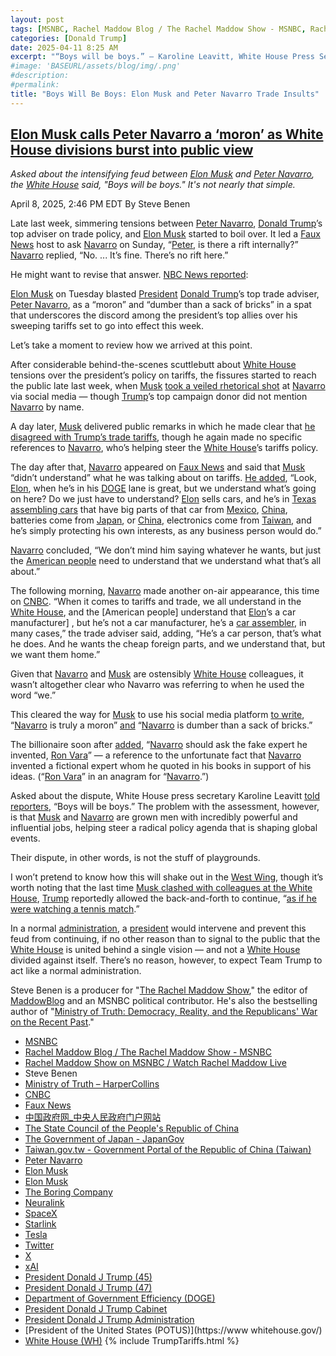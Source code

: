 ```yaml
---
layout: post
tags: [MSNBC, Rachel Maddow Blog / The Rachel Maddow Show - MSNBC, Rachel Maddow Show on MSNBC / Watch Rachel Maddow Live, Steve Benen, Ministry of Truth – HarperCollins, CNBC, Faux News, Taiwan.gov.tw - Government Portal of the Republic of China (Taiwan), 中国政府网_中央人民政府门户网站, The State Council of the People’s Republic of China, The Government of Japan - JapanGov, Peter Navarro, Elon Musk, Elon Musk, The Boring Company, Neuralink, SpaceX, Starlink, Tesla, Twitter, X, xAI, President Donald J Trump (45), President Donald J Trump (47), Department of Government Efficiency (DOGE), President Donald J Trump Cabinet, President Donald J Trump Administration, President of the United States (POTUS), White House (WH), tariffs, politics, stupidity]
categories: [Donald Trump]
date: 2025-04-11 8:25 AM
excerpt: "“Boys will be boys.” – Karoline Leavitt, White House Press Secretary"
#image: 'BASEURL/assets/blog/img/.png'
#description:
#permalink:
title: "Boys Will Be Boys: Elon Musk and Peter Navarro Trade Insults"
---
```



## [Elon Musk calls Peter Navarro a ‘moron’ as White House divisions burst into public view](https://www.msnbc.com/rachel-maddow-show/maddowblog/elon-musk-calls-peter-navarro-moron-white-house-divisions-burst-public-rcna200272)

*Asked about the intensifying feud between [Elon Musk](https://ir.tesla.com/corporate/elon-musk/) and [Peter Navarro](https://www.linkedin.com/in/peter-navarro-93167122/), the [White House](https://www.whitehouse.gov/) said, "Boys will be boys." It's not nearly that simple.*

April 8, 2025, 2:46 PM EDT
By Steve Benen

Late last week, simmering tensions between [Peter Navarro](https://www.linkedin.com/in/peter-navarro-93167122/), [Donald Trump](https://www.donaldjtrump.com/)’s top adviser on trade policy, and [Elon Musk](https://ir.tesla.com/corporate/elon-musk/) started to boil over. It led a [Faux News](https://www.foxnews.com/) host to ask [Navarro](https://www.linkedin.com/in/peter-navarro-93167122/) on Sunday, “[Peter](https://www.linkedin.com/in/peter-navarro-93167122/), is there a rift internally?” [Navarro](https://www.linkedin.com/in/peter-navarro-93167122/) replied, “No. ... It’s fine. There’s no rift here.”

He might want to revise that answer. [NBC News reported](https://www.nbcnews.com/politics/politics-news/elon-musk-zero-tariff-free-trade-zone-europe-rcna199849):

[Elon Musk](https://ir.tesla.com/corporate/elon-musk/) on Tuesday blasted [President](https://www.whitehouse.gov/) [Donald Trump](https://www.donaldjtrump.com/)’s top trade adviser, [Peter Navarro](https://www.linkedin.com/in/peter-navarro-93167122/), as a “moron” and “dumber than a sack of bricks” in a spat that underscores the discord among the president’s top allies over his sweeping tariffs set to go into effect this week.

Let’s take a moment to review how we arrived at this point.

After considerable behind-the-scenes scuttlebutt about [White House](https://www.whitehouse.gov/) tensions over the president’s policy on tariffs, the fissures started to reach the public late last week, when [Musk](https://ir.tesla.com/corporate/elon-musk/) [took a veiled rhetorical shot](https://x.com/elonmusk/status/1908392805841371225) at [Navarro](https://www.linkedin.com/in/peter-navarro-93167122/) via social media — though [Trump](https://www.donaldjtrump.com/)’s top campaign donor did not mention [Navarro](https://www.linkedin.com/in/peter-navarro-93167122/) by name.

A day later, [Musk](https://ir.tesla.com/corporate/elon-musk/) delivered public remarks in which he made clear that [he disagreed with Trump’s trade tariffs](https://www.nbcnews.com/politics/politics-news/elon-musk-zero-tariff-free-trade-zone-europe-rcna199849), though he again made no specific references to [Navarro](https://www.linkedin.com/in/peter-navarro-93167122/), who’s helping steer the [White House](https://www.whitehouse.gov/)’s tariffs policy.

The day after that, [Navarro](https://www.linkedin.com/in/peter-navarro-93167122/) appeared on [Faux News](https://www.foxnews.com/) and said that [Musk](https://ir.tesla.com/corporate/elon-musk/) “didn’t understand” what he was talking about on tariffs. [He added](https://bsky.app/profile/atrupar.com/post/3lm5obh5otz2o), “Look, [Elon](https://ir.tesla.com/corporate/elon-musk), when he’s in his [DOGE](https://www.doge.gov/) lane is great, but we understand what’s going on here? Do we just have to understand? [Elon](https://ir.tesla.com/corporate/elon-musk) sells cars, and he’s in [Texas](https://www.texas.gov/) [assembling cars](https://www.tesla.com/) that have big parts of that car from [Mexico](https://www.gob.mx/), [China](https://www.gov.cn/), batteries come from [Japan](https://www.japan.go.jp/), or [China](https://www.gov.cn/), electronics come from [Taiwan](https://www.taiwan.gov.tw/), and he’s simply protecting his own interests, as any business person would do.”

[Navarro](https://www.linkedin.com/in/peter-navarro-93167122/) concluded, “We don’t mind him saying whatever he wants, but just the [American people](https://www.usa.gov/) need to understand that we understand what that’s all about.”

The following morning, [Navarro](https://www.linkedin.com/in/peter-navarro-93167122/) made another on-air appearance, this time on [CNBC](https://www.cnbc.com/). “When it comes to tariffs and trade, we all understand in the [White House](https://www.whitehouse.gov/), and the [American people] understand that [Elon](https://ir.tesla.com/corporate/elon-musk)’s a car manufacturer]
, but he’s not a car manufacturer, he’s a [car assembler](https://www.tesla.com/), in many cases,” the trade adviser said, adding, “He’s a car person, that’s what he does. And he wants the cheap foreign parts, and we understand that, but we want them home.”

Given that [Navarro](https://www.linkedin.com/in/peter-navarro-93167122/) and [Musk](https://ir.tesla.com/corporate/elon-musk/) are ostensibly [White House](https://www.whitehouse.gov/) colleagues, it wasn’t altogether clear who Navarro was referring to when he used the word “we.”

This cleared the way for [Musk](https://ir.tesla.com/corporate/elon-musk/) to use his social media platform [to write](https://x.com/elonmusk/status/1909604085025956133), “[Navarro](https://www.linkedin.com/in/peter-navarro-93167122/) is truly a moron” [and](https://x.com/elonmusk/status/1909605316121198860) “[Navarro](https://www.linkedin.com/in/peter-navarro-93167122/) is dumber than a sack of bricks.”

The billionaire soon after [added](https://x.com/elonmusk/status/1909607096267760093), “[Navarro](https://www.linkedin.com/in/peter-navarro-93167122/) should ask the fake expert he invented, [Ron Vara](https://www.linkedin.com/in/peter-navarro-93167122/)” — a reference to the unfortunate fact that [Navarro](https://www.linkedin.com/in/peter-navarro-93167122/) invented a fictional expert whom he quoted in his books in support of his ideas. (“[Ron Vara](https://www.linkedin.com/in/peter-navarro-93167122/)” in an anagram for “[Navarro](https://www.linkedin.com/in/peter-navarro-93167122/).”)

Asked about the dispute, White House press secretary Karoline Leavitt [told reporters](https://bsky.app/profile/atrupar.com/post/3lmcyt3oid32s), “Boys will be boys.” The problem with the assessment, however, is that [Musk](https://ir.tesla.com/corporate/elon-musk/) and [Navarro](https://www.linkedin.com/in/peter-navarro-93167122/) are grown men with incredibly powerful and influential jobs, helping steer a radical policy agenda that is shaping global events.

Their dispute, in other words, is not the stuff of playgrounds.

I won’t pretend to know how this will shake out in the [West Wing](https://www.whitehouse.gov/), though it’s worth noting that the last time [Musk clashed with colleagues at the White House](https://www.msnbc.com/rachel-maddow-show/maddowblog/rubios-tenure-secretary-state-reaches-new-lows-reported-white-house-te-rcna195656), [Trump](https://www.donaldjtrump.com/) reportedly allowed the back-and-forth to continue, “[as if he were watching a tennis match](https://www.nytimes.com/2025/03/07/us/politics/trump-musk-doge-power.html).”

In a normal [administration](https://www.whitehouse.gov/administration/), a [president](https://www.whitehouse.gov/) would intervene and prevent this feud from continuing, if no other reason than to signal to the public that the [White House](https://www.whitehouse.gov/) is united behind a single vision — and not a [White House](https://www.whitehouse.gov/) divided against itself. There’s no reason, however, to expect Team Trump to act like a normal administration.


Steve Benen is a producer for "[The Rachel Maddow Show](https://www.msnbc.com/rachel-maddow-show)," the editor of [MaddowBlog](https://www.msnbc.com/maddowblog) and an MSNBC political contributor. He's also the bestselling author of "[Ministry of Truth: Democracy, Reality, and the Republicans' War on the Recent Past](https://www.harpercollins.com/products/ministry-of-truth-steve-benen)."

- [MSNBC](https://www.msnbc.com/)
- [Rachel Maddow Blog / The Rachel Maddow Show - MSNBC](https://www.msnbc.com/maddowblog)
- [Rachel Maddow Show on MSNBC / Watch Rachel Maddow Live](https://www.msnbc.com/rachel-maddow-show)
- Steve Benen 
- [Ministry of Truth – HarperCollins](https://www.harpercollins.com/products/ministry-of-truth-steve-benen)
- [CNBC](https://www.cnbc.com/)
- [Faux News](https://www.foxnews.com/)
- [中国政府网_中央人民政府门户网站](https://www.gov.cn/)
- [The State Council of the People's Republic of China](https://english.www.gov.cn/)
- [The Government of Japan - JapanGov](https://www.japan.go.jp/)
- [Taiwan.gov.tw - Government Portal of the Republic of China (Taiwan)](https://www.taiwan.gov.tw/)
- [Peter Navarro](https://www.linkedin.com/in/peter-navarro-93167122/) 
- [Elon Musk](https://ir.tesla.com/corporate/elon-musk)
- [Elon Musk](https://x.com/elonmusk/)
- [The Boring Company](https://www.boringcompany.com/)
- [Neuralink](https://neuralink.com/)
- [SpaceX](https://www.spacex.com/)
- [Starlink](https://www.starlink.com/)
- [Tesla](https://www.tesla.com/)
- [Twitter](https://twitter.com/)
- [ X ](https://x.com/)
- [xAI](https://x.ai/) 
- [President Donald J Trump (45)](https://trumpwhitehouse.archives.gov/)
- [President Donald J Trump (47)](https://www.whitehouse.gov/administration/)
- [Department of Government Efficiency (DOGE)](https://www.doge.gov/)
- [President Donald J Trump Cabinet](https://www.whitehouse.gov/administration/the-cabinet/)
- [President Donald J Trump Administration](https://www.whitehouse.gov/administration/)
- [President of the United States (POTUS)](https://www whitehouse.gov/)
- [White House (WH)](https://www.whitehouse.gov/)
{% include TrumpTariffs.html %}
